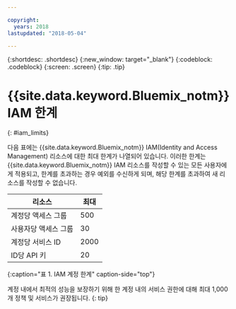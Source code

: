 ```yaml
---

copyright:
  years: 2018
lastupdated: "2018-05-04"

---
```



{:shortdesc: .shortdesc}
{:new_window: target="_blank"}
{:codeblock: .codeblock}
{:screen: .screen}
{:tip: .tip}

# {{site.data.keyword.Bluemix_notm}} IAM 한계
{: #iam_limits}

다음 표에는 {{site.data.keyword.Bluemix_notm}} IAM(Identity and Access Management) 리소스에 대한 최대 한계가 나열되어 있습니다. 이러한 한계는 {{site.data.keyword.Bluemix_notm}} IAM 리소스를 작성할 수 있는 모든 사용자에게 적용되고, 한계를 초과하는 경우 예외를 수신하게 되며, 해당 한계를 초과하여 새 리소스를 작성할 수 없습니다.

| 리소스   | 최대    |
|----------|---------|
| 계정당 액세스 그룹 | 500 |
| 사용자당 액세스 그룹 | 30 |
| 계정당 서비스 ID | 2000 |
| ID당 API 키 | 20 |
{:caption="표 1. IAM 계정 한계" caption-side="top"}

계정 내에서 최적의 성능을 보장하기 위해 한 계정 내의 서비스 권한에 대해 최대 1,000개 정책 및 서비스가 권장됩니다.
{: tip}
